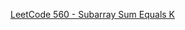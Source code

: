 <a href="https://github.com/alvarosf07/computer-science-DSA/blob/master/2)%20Data%20Structures/1)%20Array/2)%20Medium%20Problems/2.1)%20Array%20Sums/Problem%20%2305%20%5BLeetCode%200560%5D%20-%20Subarray%20Sum%20Equals%20K.md">LeetCode 560 - Subarray Sum Equals K</a>
